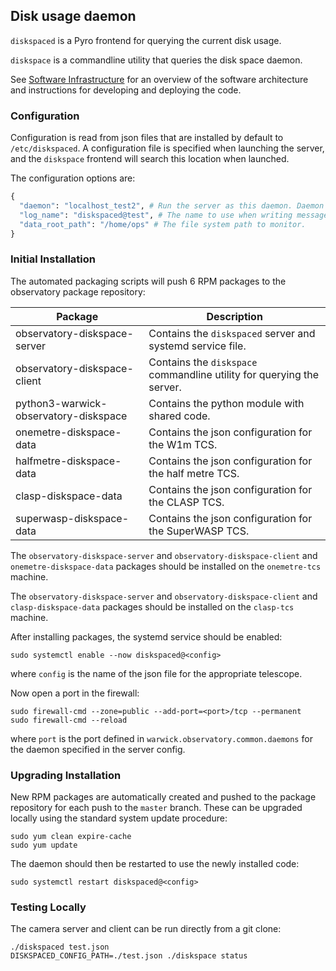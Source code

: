 ## Disk usage daemon

`diskspaced` is a Pyro frontend for querying the current disk usage.

`diskspace`  is a commandline utility that queries the disk space daemon.

See [Software Infrastructure](https://github.com/warwick-one-metre/docs/wiki/Software-Infrastructure) for an overview of the software architecture and instructions for developing and deploying the code.

### Configuration

Configuration is read from json files that are installed by default to `/etc/diskspaced`.
A configuration file is specified when launching the server, and the `diskspace` frontend will search this location when launched.

The configuration options are:
```python
{
  "daemon": "localhost_test2", # Run the server as this daemon. Daemon types are registered in `warwick.observatory.common.daemons`.
  "log_name": "diskspaced@test", # The name to use when writing messages to the observatory log.
  "data_root_path": "/home/ops" # The file system path to monitor.
}
```

### Initial Installation

The automated packaging scripts will push 6 RPM packages to the observatory package repository:

| Package                               | Description                                                           |
|---------------------------------------|-----------------------------------------------------------------------|
| observatory-diskspace-server          | Contains the `diskspaced` server and systemd service file.            |
| observatory-diskspace-client          | Contains the `diskspace` commandline utility for querying the server. |
| python3-warwick-observatory-diskspace | Contains the python module with shared code.                          |
| onemetre-diskspace-data               | Contains the json configuration for the W1m TCS.                      |
| halfmetre-diskspace-data              | Contains the json configuration for the half metre TCS.               |
| clasp-diskspace-data                  | Contains the json configuration for the CLASP TCS.                    |
| superwasp-diskspace-data              | Contains the json configuration for the SuperWASP TCS.                |

The `observatory-diskspace-server` and `observatory-diskspace-client` and `onemetre-diskspace-data` packages should be installed on the `onemetre-tcs` machine.

The `observatory-diskspace-server` and `observatory-diskspace-client` and `clasp-diskspace-data` packages should be installed on the `clasp-tcs` machine.

After installing packages, the systemd service should be enabled:

```
sudo systemctl enable --now diskspaced@<config>
```

where `config` is the name of the json file for the appropriate telescope.

Now open a port in the firewall:
```
sudo firewall-cmd --zone=public --add-port=<port>/tcp --permanent
sudo firewall-cmd --reload
```
where `port` is the port defined in `warwick.observatory.common.daemons` for the daemon specified in the server config.

### Upgrading Installation

New RPM packages are automatically created and pushed to the package repository for each push to the `master` branch.
These can be upgraded locally using the standard system update procedure:
```
sudo yum clean expire-cache
sudo yum update
```

The daemon should then be restarted to use the newly installed code:
```
sudo systemctl restart diskspaced@<config>
```

### Testing Locally

The camera server and client can be run directly from a git clone:
```
./diskspaced test.json
DISKSPACED_CONFIG_PATH=./test.json ./diskspace status
```
